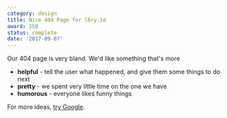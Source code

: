 ```yaml
---
category: design
title: Nice 404 Page for lbry.io
award: 250
status: complete
date: '2017-09-07'
---
```


Our 404 page is very bland. We'd like something that's more

- **helpful** - tell the user what happened, and give them some things to do next
- **pretty** - we spent very little time on the one we have
- **humorous** - everyone likes funny things

For more ideas, [try Google](https://www.google.com/search?q=great+404+page+design).
